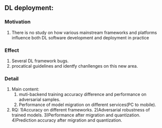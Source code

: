 ## DL deployment:

### Motivation
1. There is no study on how various mainstream frameworks and platforms influence both DL software development and deployment in practice
### Effect
1. Several DL framework bugs.
2. procatical guidelines and identfy chanllenges on this new area.
### Detail
1. Main content:
    1) muti-backend training accuracy difference and performance on adversarial samples.
    2) Performance of model migration on different services(PC to mobile). 
2. RQ: 
    1)Accuracy on different frameworks.
    2)Adversarial robustness of trained models.
    3)Performance after migration and quantization.
    4)Prediction accuracy after migration and quantization.